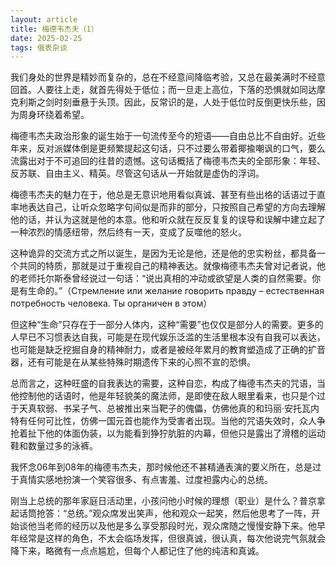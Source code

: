 ```yaml
---
layout: article
title: 梅德韦杰夫（1）
date: 2025-02-25
tags: 俄表杂谈
---
```

我们身处的世界是精妙而复杂的，总在不经意间降临考验，又总在最美满时不经意回首。人要往上走，就首先得处于低位；而一旦走上高位，下落的恐惧就如同达摩克利斯之剑时刻垂悬于头顶。因此，反常识的是，人处于低位时反倒更快乐些，因为周身环绕着希望。

梅德韦杰夫政治形象的诞生始于一句流传至今的短语——自由总比不自由好。近些年来，反对派媒体倒是更频繁提起这句话，只不过要么带着揶揄嘲讽的口气，要么流露出对于不可追回的往昔的遗憾。这句话概括了梅德韦杰夫的全部形象：年轻、反苏联、自由主义、精英。尽管这句话从一开始就是虚伪的浮词。

梅德韦杰夫的魅力在于，他总是无意识地用看似真诚、甚至有些出格的话语过于直率地表达自己，让听众忽略字句间似是而非的部分，只按照自己希望的方向去理解他的话，并认为这就是他的本意。他和听众就在反反复复的误导和误解中建立起了一种浓烈的情感纽带，然后终有一天，变成了反噬他的怒火。

这种诡异的交流方式之所以诞生，是因为无论是他，还是他的忠实粉丝，都具备一个共同的特质，那就是过于重视自己的精神表达。就像梅德韦杰夫曾对记者说，他的老师托尔斯泰曾经说过一句话：“说出真相的冲动或欲望是人类的自然需要。你是有生命的。”（Стремление или желание говорить правду – естественная потребность человека. Ты органичен в этом）

但这种“生命”只存在于一部分人体内，这种“需要”也仅仅是部分人的需要。更多的人早已不习惯表达自我，可能是在现代娱乐泛滥的生活里根本没有自我可以表达，也可能是缺乏挖掘自身的精神耐力，或者是被经年累月的教育塑造成了正确的扩音器，还有可能是在从某些特殊时期遗传下来的心照不宣的恐惧。

总而言之，这种旺盛的自我表达的需要，这种自恋，构成了梅德韦杰夫的咒语，当他控制他的话语时，他是年轻貌美的魔法师，是即使在敌人眼里看来，也只是个过于天真软弱、书呆子气、总被推出来当靶子的傀儡，仿佛他真的和玛丽·安托瓦内特有任何可比性，仿佛一国元首也能作为受害者出现。当他的咒语失效时，众人争抢着扯下他的体面伪装，以为能看到狰狞肮脏的内幕，但他只是露出了滑稽的运动鞋和数量过多的泳裤。

我怀念06年到08年的梅德韦杰夫，那时候他还不甚精通表演的要义所在，总是过于真情实感地扮演一个笑容很多、有点害羞、过度袒露内心的总统。

刚当上总统的那年家庭日活动里，小孩问他小时候的理想（职业）是什么？普京拿起话筒抢答：“总统。”观众席发出笑声，他和观众一起笑，然后他思考了一阵，开始谈他当老师的经历以及他是多么享受那段时光，观众席随之慢慢安静下来。他早年经常是这样的角色，不太会临场发挥，但很真诚，很认真，每次他说完气氛就会降下来，略微有一点点尴尬，但每个人都记住了他的纯洁和真诚。


